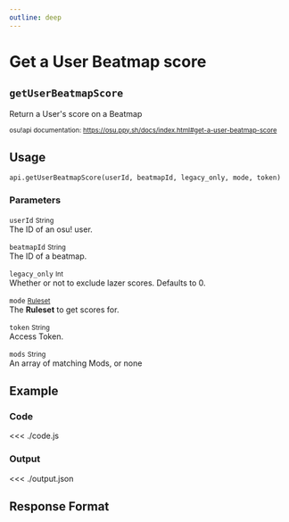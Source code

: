 ```yaml
---
outline: deep
---
```


# Get a User Beatmap score <Badge type="info" text="GET"/>

## `getUserBeatmapScore`

Return a User's score on a Beatmap

<small>osu!api documentation: https://osu.ppy.sh/docs/index.html#get-a-user-beatmap-score</small>

## Usage

`api.getUserBeatmapScore(userId, beatmapId, legacy_only, mode, token)`

### Parameters

`userId` <small>String</small><br>
The ID of an osu! user.

`beatmapId` <small>String</small><br>
The ID of a beatmap.

`legacy_only` <small>Int</small> <Badge type="tip" text="optional" /><br>
Whether or not to exclude lazer scores. Defaults to 0.

`mode` <small>[Ruleset](../types/ruleset)</small> <Badge type="tip" text="optional" /><br>
The **Ruleset** to get scores for.

`token` <small>String</small><br>
Access Token.

`mods` <small>String</small> <Badge type="tip" text="optional" /> <Badge type="danger" text="not implemented" /><br>
An array of matching Mods, or none

## Example

### Code
<<< ./code.js

### Output
<<< ./output.json

## Response Format